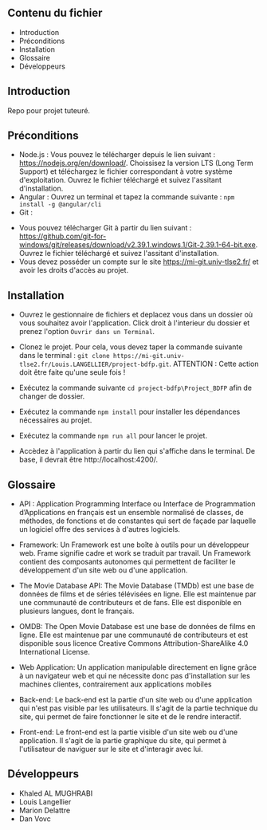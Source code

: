 Contenu du fichier
---------------------

 * Introduction
 * Préconditions
 * Installation
 * Glossaire
 * Développeurs

Introduction
------------

Repo pour projet tuteuré.

Préconditions
------------

* Node.js : 
Vous pouvez le télécharger depuis le lien suivant : https://nodejs.org/en/download/. Choissisez la version LTS (Long Term Support) et téléchargez le fichier correspondant à votre système d'exploitation. Ouvrez le fichier téléchargé et suivez l'assitant d'installation.
* Angular : 
Ouvrez un terminal et tapez la commande suivante : `npm install -g @angular/cli`
* Git :
 - Vous pouvez télécharger Git à partir du lien suivant : https://github.com/git-for-windows/git/releases/download/v2.39.1.windows.1/Git-2.39.1-64-bit.exe. Ouvrez le fichier téléchargé et suivez l'assitant d'installation.
 - Vous devez posséder un compte sur le site https://mi-git.univ-tlse2.fr/ et avoir les droits d'accès au projet.

Installation
------------

* Ouvrez le gestionnaire de fichiers et deplacez vous dans un dossier où vous souhaitez avoir l'application. Click droit à l'interieur du dossier et prenez l'option `Ouvrir dans un Terminal`.

* Clonez le projet. Pour cela, vous devez taper la commande suivante dans le terminal : `git clone https://mi-git.univ-tlse2.fr/Louis.LANGELLIER/project-bdfp.git`. ATTENTION : Cette action doit être faite qu'une seule fois !

* Exécutez la commande suivante `cd project-bdfp\Project_BDFP` afin de changer de dossier.

* Exécutez la commande `npm install` pour installer les dépendances nécessaires au projet.

* Exécutez la commande `npm run all` pour lancer le projet.

* Accèdez à l'application à partir du lien qui s'affiche dans le terminal. De base, il devrait être http://localhost:4200/.


Glossaire
-------------
* API : Application Programming Interface ou Interface de Programmation d’Applications en
français est un ensemble normalisé de classes, de méthodes, de fonctions et de constantes
qui sert de façade par laquelle un logiciel offre des services à d'autres logiciels.

* Framework: Un Framework est une boîte à outils pour un développeur web. Frame signifie
cadre et work se traduit par travail. Un Framework contient des composants autonomes qui
permettent de faciliter le développement d'un site web ou d'une application.

* The Movie Database API: The Movie Database (TMDb) est une base de données de films et de séries télévisées en ligne. Elle est maintenue par une communauté de contributeurs et de fans. Elle est disponible en plusieurs langues, dont le français. 

* OMDB: The Open Movie Database est une base de données de films en ligne. Elle est
maintenue par une communauté de contributeurs et est disponible sous licence Creative
Commons Attribution-ShareAlike 4.0 International License.

* Web Application: Un application manipulable directement en ligne grâce à un navigateur web et
qui ne nécessite donc pas d'installation sur les machines clientes, contrairement aux
applications mobiles

* Back-end: Le back-end est la partie d'un site web ou d'une application qui n'est pas visible par les utilisateurs. Il s'agit de la partie technique du site, qui permet de faire fonctionner le site et de le rendre interactif.

* Front-end: Le front-end est la partie visible d'un site web ou d'une application. Il s'agit de la partie graphique du site, qui permet à l'utilisateur de naviguer sur le site et d'interagir avec lui.

Développeurs
-----------

 * Khaled AL MUGHRABI
 * Louis Langellier
 * Marion Delattre
 * Dan Vovc
